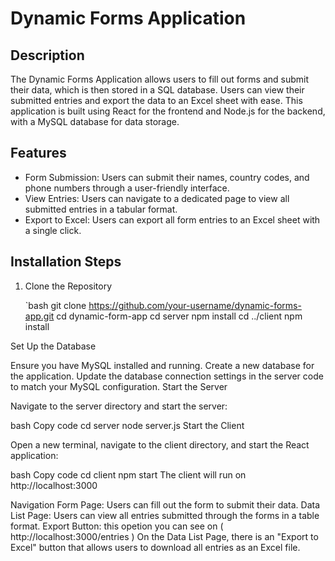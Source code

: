 # Dynamic Forms Application

## Description

The Dynamic Forms Application allows users to fill out forms and submit their data, which is then stored in a SQL database. Users can view their submitted entries and export the data to an Excel sheet with ease. This application is built using React for the frontend and Node.js for the backend, with a MySQL database for data storage.

## Features

- Form Submission: Users can submit their names, country codes, and phone numbers through a user-friendly interface.
- View Entries: Users can navigate to a dedicated page to view all submitted entries in a tabular format.
- Export to Excel: Users can export all form entries to an Excel sheet with a single click.

## Installation Steps

1. Clone the Repository

   `bash
   git clone https://github.com/your-username/dynamic-forms-app.git
   cd dynamic-form-app
   cd server
   npm install
   cd ../client
   npm install
   
Set Up the Database

Ensure you have MySQL installed and running.
Create a new database for the application.
Update the database connection settings in the server code to match your MySQL configuration.
Start the Server

Navigate to the server directory and start the server:

bash
Copy code
cd server
node server.js
Start the Client

Open a new terminal, navigate to the client directory, and start the React application:

bash
Copy code
cd client
npm start
The client will run on http://localhost:3000

Navigation
Form Page: Users can fill out the form to submit their data.
Data List Page: Users can view all entries submitted through the forms in a table format.
Export Button: this opetion you can see on ( http://localhost:3000/entries ) On the Data List Page, there is an "Export to Excel" button that allows users to download all entries as an Excel file.
   
